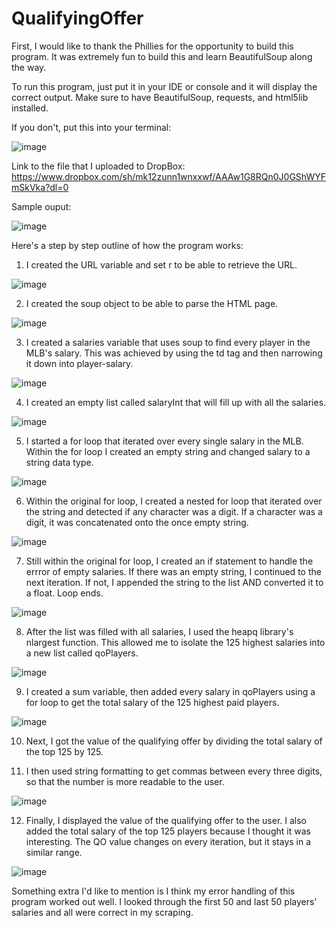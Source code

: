 # QualifyingOffer

First, I would like to thank the Phillies for the opportunity to build this program. It was extremely fun to build this and learn BeautifulSoup along the way.

To run this program, just put it in your IDE or console and it will display the correct output. Make sure to have BeautifulSoup, requests, and html5lib installed. 

If you don't, put this into your terminal:

![image](https://user-images.githubusercontent.com/71049431/138570457-1b02f453-7570-4fbe-9ba4-506ffb1c8892.png)


Link to the file that I uploaded to DropBox: https://www.dropbox.com/sh/mk12zunn1wnxxwf/AAAw1G8RQn0J0GShWYFmSkVka?dl=0

Sample ouput: 

![image](https://user-images.githubusercontent.com/71049431/138570241-7227e26c-28e1-4893-b9a5-261af0fb5ead.png)

Here's a step by step outline of how the program works:

1. I created the URL variable and set r to be able to retrieve the URL.

![image](https://user-images.githubusercontent.com/71049431/138570274-b37e1048-c88c-4752-a63f-41631d8f90bd.png)

2. I created the soup object to be able to parse the HTML page.

![image](https://user-images.githubusercontent.com/71049431/138570290-9124438a-996f-4d5a-936c-df8e39785a39.png)

3. I created a salaries variable that uses soup to find every player in the MLB's salary. This was achieved by using the td tag and then narrowing it down into player-salary.

![image](https://user-images.githubusercontent.com/71049431/138570299-a0df7f97-e677-4288-a926-718df783d6cf.png)

4. I created an empty list called salaryInt that will fill up with all the salaries.

![image](https://user-images.githubusercontent.com/71049431/138570317-6c0b900b-a556-475a-9d64-14e53901f706.png)

5. I started a for loop that iterated over every single salary in the MLB. Within the for loop I created an empty string and changed salary to a string data type.

![image](https://user-images.githubusercontent.com/71049431/138570342-b003c484-9d07-4868-a4a9-3f42e1be3692.png)

6. Within the original for loop, I created a nested for loop that iterated over the string and detected if any character was a digit. If a character was a digit, it was concatenated onto the once empty string.

![image](https://user-images.githubusercontent.com/71049431/138570356-44636d31-f64c-4129-8c88-466b963f1e66.png)

7. Still within the original for loop, I created an if statement to handle the errror of empty salaries. If there was an empty string, I continued to the next iteration. If not, I appended the string to the list AND converted it to a float. Loop ends.

![image](https://user-images.githubusercontent.com/71049431/138570365-ece1a9fe-5710-41b9-aa6c-0891a9edc8e4.png)

8. After the list was filled with all salaries, I used the heapq library's nlargest function. This allowed me to isolate the 125 highest salaries into a new list called qoPlayers.

![image](https://user-images.githubusercontent.com/71049431/138570374-00c5a20b-ebf6-47c5-9b59-68b880e4f3aa.png)

9. I created a sum variable, then added every salary in qoPlayers using a for loop to get the total salary of the 125 highest paid players.

![image](https://user-images.githubusercontent.com/71049431/138570392-3b447744-cae9-463d-8c92-b88dbe97e352.png)

10. Next, I got the value of the qualifying offer by dividing the total salary of the top 125 by 125.

11. I then used string formatting to get commas between every three digits, so that the number is more readable to the user.

![image](https://user-images.githubusercontent.com/71049431/138570413-380315cf-c5b0-44b8-9926-90e1a6ab0043.png)

12. Finally, I displayed the value of the qualifying offer to the user. I also added the total salary of the top 125 players because I thought it was interesting. The QO value changes on every iteration, but it stays in a similar range.

![image](https://user-images.githubusercontent.com/71049431/138570421-571613cb-886b-45fd-ae16-9b531c785def.png)

Something extra I'd like to mention is I think my error handling of this program worked out well. I looked through the first 50 and last 50 players' salaries and all were correct in my scraping.
